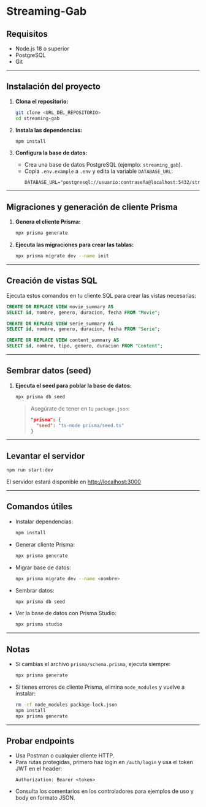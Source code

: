 # Streaming-Gab

## Requisitos

- Node.js 18 o superior
- PostgreSQL
- Git

---

## Instalación del proyecto

1. **Clona el repositorio:**
   ```sh
   git clone <URL_DEL_REPOSITORIO>
   cd streaming-gab
   ```

2. **Instala las dependencias:**
   ```sh
   npm install
   ```

3. **Configura la base de datos:**
   - Crea una base de datos PostgreSQL (ejemplo: `streaming_gab`).
   - Copia `.env.example` a `.env` y edita la variable `DATABASE_URL`:
     ```
     DATABASE_URL="postgresql://usuario:contraseña@localhost:5432/streaming_gab"
     ```

---

## Migraciones y generación de cliente Prisma

1. **Genera el cliente Prisma:**
   ```sh
   npx prisma generate
   ```

2. **Ejecuta las migraciones para crear las tablas:**
   ```sh
   npx prisma migrate dev --name init
   ```

---

## Creación de vistas SQL

Ejecuta estos comandos en tu cliente SQL para crear las vistas necesarias:

```sql
CREATE OR REPLACE VIEW movie_summary AS
SELECT id, nombre, genero, duracion, fecha FROM "Movie";

CREATE OR REPLACE VIEW serie_summary AS
SELECT id, nombre, genero, duracion, fecha FROM "Serie";

CREATE OR REPLACE VIEW content_summary AS
SELECT id, nombre, tipo, genero, duracion FROM "Content";
```

---

## Sembrar datos (seed)

1. **Ejecuta el seed para poblar la base de datos:**
   ```sh
   npx prisma db seed
   ```
   > Asegúrate de tener en tu `package.json`:
   > ```json
   > "prisma": {
   >   "seed": "ts-node prisma/seed.ts"
   > }
   > ```

---

## Levantar el servidor

```sh
npm run start:dev
```

El servidor estará disponible en [http://localhost:3000](http://localhost:3000)

---

## Comandos útiles

- Instalar dependencias:
  ```sh
  npm install
  ```
- Generar cliente Prisma:
  ```sh
  npx prisma generate
  ```
- Migrar base de datos:
  ```sh
  npx prisma migrate dev --name <nombre>
  ```
- Sembrar datos:
  ```sh
  npx prisma db seed
  ```
- Ver la base de datos con Prisma Studio:
  ```sh
  npx prisma studio
  ```

---

## Notas

- Si cambias el archivo `prisma/schema.prisma`, ejecuta siempre:
  ```sh
  npx prisma generate
  ```
- Si tienes errores de cliente Prisma, elimina `node_modules` y vuelve a instalar:
  ```sh
  rm -rf node_modules package-lock.json
  npm install
  npx prisma generate
  ```

---

## Probar endpoints

- Usa Postman o cualquier cliente HTTP.
- Para rutas protegidas, primero haz login en `/auth/login` y usa el token JWT en el header:
  ```
  Authorization: Bearer <token>
  ```
- Consulta los comentarios en los controladores para ejemplos de uso y body en formato JSON.